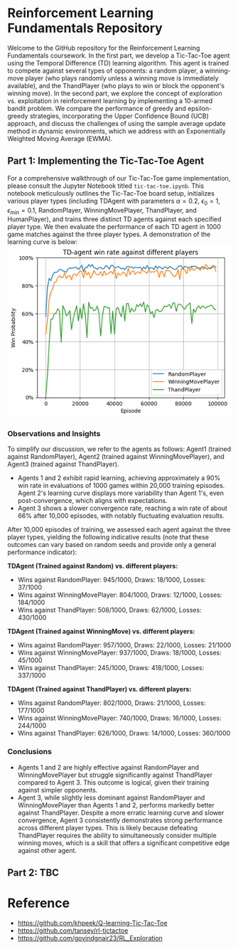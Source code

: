 # Reinforcement Learning Fundamentals Repository

Welcome to the GitHub repository for the Reinforcement Learning Fundamentals coursework. In the first part, we develop a Tic-Tac-Toe agent using the Temporal Difference (TD) learning algorithm. This agent is trained to compete against several types of opponents: a random player, a winning-move player (who plays randomly unless a winning move is immediately available), and the ThandPlayer (who plays to win or block the opponent's winning move). In the second part, we explore the concept of exploration vs. exploitation in reinforcement learning by implementing a 10-armed bandit problem. We compare the performance of greedy and epsilon-greedy strategies, incorporating the Upper Confidence Bound (UCB) approach, and discuss the challenges of using the sample average update method in dynamic environments, which we address with an Exponentially Weighted Moving Average (EWMA).

## Part 1: Implementing the Tic-Tac-Toe Agent

For a comprehensive walkthrough of our Tic-Tac-Toe game implementation, please consult the Jupyter Notebook titled `tic-tac-toe.ipynb`. This notebook meticulously outlines the Tic-Tac-Toe board setup, initializes various player types (including TDAgent with parameters $\alpha=0.2$, $\epsilon_{0} = 1$, $\epsilon_{min} = 0.1$, RandomPlayer, WinningMovePlayer, ThandPlayer, and HumanPlayer), and trains three distinct TD agents against each specified player type. We then evaluate the performance of each TD agent in 1000 game matches against the three player types. A demonstration of the learning curve is below:
![alt text](Q1.png)
### Observations and Insights
To simplify our discussion, we refer to the agents as follows: Agent1 (trained against RandomPlayer), Agent2 (trained against WinningMovePlayer), and Agent3 (trained against ThandPlayer).
- Agents 1 and 2 exhibit rapid learning, achieving approximately a 90% win rate in evaluations of 1000 games within 20,000 training episodes. Agent 2's learning curve displays more variability than Agent 1's, even post-convergence, which aligns with expectations.
- Agent 3 shows a slower convergence rate, reaching a win rate of about 66% after 10,000 episodes, with notably fluctuating evaluation results.

After 10,000 episodes of training, we assessed each agent against the three player types, yielding the following indicative results (note that these outcomes can vary based on random seeds and provide only a general performance indicator):

**TDAgent (Trained against Random) vs. different players:**
- Wins against RandomPlayer: 945/1000, Draws: 18/1000, Losses: 37/1000
- Wins against WinningMovePlayer: 804/1000, Draws: 12/1000, Losses: 184/1000
- Wins against ThandPlayer: 508/1000, Draws: 62/1000, Losses: 430/1000

**TDAgent (Trained against WinningMove) vs. different players:**
- Wins against RandomPlayer: 957/1000, Draws: 22/1000, Losses: 21/1000
- Wins against WinningMovePlayer: 937/1000, Draws: 18/1000, Losses: 45/1000
- Wins against ThandPlayer: 245/1000, Draws: 418/1000, Losses: 337/1000

**TDAgent (Trained against ThandPlayer) vs. different players:**
- Wins against RandomPlayer: 802/1000, Draws: 21/1000, Losses: 177/1000
- Wins against WinningMovePlayer: 740/1000, Draws: 16/1000, Losses: 244/1000
- Wins against ThandPlayer: 626/1000, Draws: 14/1000, Losses: 360/1000

### Conclusions
- Agents 1 and 2 are highly effective against RandomPlayer and WinningMovePlayer but struggle significantly against ThandPlayer compared to Agent 3. This outcome is logical, given their training against simpler opponents.
- Agent 3, while slightly less dominant against RandomPlayer and WinningMovePlayer than Agents 1 and 2, performs markedly better against ThandPlayer. Despite a more erratic learning curve and slower convergence, Agent 3 consistently demonstrates strong performance across different player types. This is likely because defeating ThandPlayer requires the ability to simultaneously consider multiple winning moves, which is a skill that offers a significant competitive edge against other agent.

## Part 2: TBC

# Reference
- https://github.com/khpeek/Q-learning-Tic-Tac-Toe
- https://github.com/tansey/rl-tictactoe
- https://github.com/govindgnair23/RL_Exploration